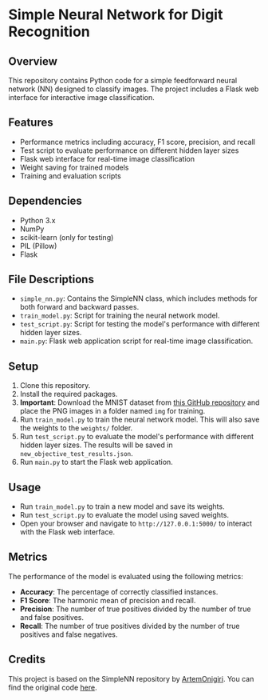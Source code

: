 # Simple Neural Network for Digit Recognition

## Overview
This repository contains Python code for a simple feedforward neural network (NN) designed to classify images. The project includes a Flask web interface for interactive image classification.

## Features
- Performance metrics including accuracy, F1 score, precision, and recall
- Test script to evaluate performance on different hidden layer sizes
- Flask web interface for real-time image classification
- Weight saving for trained models
- Training and evaluation scripts

## Dependencies
- Python 3.x
- NumPy
- scikit-learn (only for testing)
- PIL (Pillow)
- Flask

## File Descriptions
- `simple_nn.py`: Contains the SimpleNN class, which includes methods for both forward and backward passes.
- `train_model.py`: Script for training the neural network model.
- `test_script.py`: Script for testing the model's performance with different hidden layer sizes.
- `main.py`: Flask web application script for real-time image classification.

## Setup
1. Clone this repository.
2. Install the required packages.
3. **Important**: Download the MNIST dataset from [this GitHub repository](https://github.com/pjreddie/mnist-csv-png) and place the PNG images in a folder named `img` for training.
4. Run `train_model.py` to train the neural network model. This will also save the weights to the `weights/` folder.
5. Run `test_script.py` to evaluate the model's performance with different hidden layer sizes. The results will be saved in `new_objective_test_results.json`.
6. Run `main.py` to start the Flask web application.

## Usage
- Run `train_model.py` to train a new model and save its weights.
- Run `test_script.py` to evaluate the model using saved weights.
- Open your browser and navigate to `http://127.0.0.1:5000/` to interact with the Flask web interface.

## Metrics
The performance of the model is evaluated using the following metrics:
- **Accuracy**: The percentage of correctly classified instances.
- **F1 Score**: The harmonic mean of precision and recall.
- **Precision**: The number of true positives divided by the number of true and false positives.
- **Recall**: The number of true positives divided by the number of true positives and false negatives.

## Credits

This project is based on the SimpleNN repository by [ArtemOnigiri](https://github.com/ArtemOnigiri). You can find the original code [here](https://github.com/ArtemOnigiri/SimpleNN).
